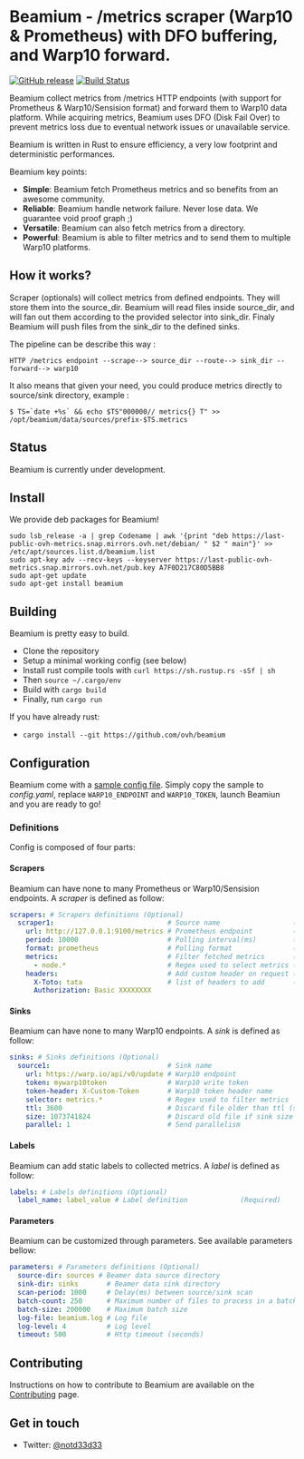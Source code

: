 # Beamium - /metrics scraper (Warp10 & Prometheus) with DFO buffering, and Warp10 forward.
[![GitHub release](https://img.shields.io/github/release/ovh/beamium.svg)]()
[![Build Status](https://travis-ci.org/ovh/beamium.svg?branch=master)](https://travis-ci.org/ovh/beamium)

Beamium collect metrics from /metrics HTTP endpoints (with support for Prometheus & Warp10/Sensision format) and forward them to Warp10 data platform. While acquiring metrics, Beamium uses DFO (Disk Fail Over) to prevent metrics loss due to eventual network issues or unavailable service.

Beamium is written in Rust to ensure efficiency, a very low footprint and deterministic performances.

Beamium key points:
 - **Simple**: Beamium fetch Prometheus metrics and so benefits from an awesome community.
 - **Reliable**: Beamium handle network failure. Never lose data. We guarantee void proof graph ;)
 - **Versatile**: Beamium can also fetch metrics from a directory.
 - **Powerful**: Beamium is able to filter metrics and to send them to multiple Warp10 platforms.

## How it works?

Scraper (optionals) will collect metrics from defined endpoints. They will store them into the source_dir.
Beamium will read files inside source_dir, and will fan out them according to the provided selector into sink_dir.
Finaly Beamium will push files from the sink_dir to the defined sinks.

The pipeline can be describe this way :

    HTTP /metrics endpoint --scrape--> source_dir --route--> sink_dir --forward--> warp10

It also means that given your need, you could produce metrics directly to source/sink directory, example :

    $ TS=`date +%s` && echo $TS"000000// metrics{} T" >> /opt/beamium/data/sources/prefix-$TS.metrics

## Status
Beamium is currently under development.

## Install
We provide deb packages for Beamium!
```
sudo lsb_release -a | grep Codename | awk '{print "deb https://last-public-ovh-metrics.snap.mirrors.ovh.net/debian/ " $2 " main"}' >> /etc/apt/sources.list.d/beamium.list
sudo apt-key adv --recv-keys --keyserver https://last-public-ovh-metrics.snap.mirrors.ovh.net/pub.key A7F0D217C80D5BB8
sudo apt-get update
sudo apt-get install beamium
```

## Building
Beamium is pretty easy to build.
 - Clone the repository
 - Setup a minimal working config (see below)
 - Install rust compile tools with `curl https://sh.rustup.rs -sSf | sh`
 - Then `source ~/.cargo/env`
 - Build with `cargo build`
 - Finally, run `cargo run`

If you have already rust:
 - `cargo install --git https://github.com/ovh/beamium`

## Configuration
Beamium come with a [sample config file](config.sample.yaml). Simply copy the sample to *config.yaml*, replace `WARP10_ENDPOINT` and `WARP10_TOKEN`, launch Beamiun and you are ready to go!

### Definitions
Config is composed of four parts:

#### Scrapers
Beamium can have none to many Prometheus or Warp10/Sensision endpoints. A *scraper* is defined as follow:
``` yaml
scrapers: # Scrapers definitions (Optional)
  scraper1:                            # Source name                  (Required)
    url: http://127.0.0.1:9100/metrics # Prometheus endpoint          (Required)
    period: 10000                      # Polling interval(ms)         (Required)
    format: prometheus                 # Polling format               (Optional, default: prometheus, value: [prometheus, sensision])
    metrics:                           # Filter fetched metrics       (Optional)
      - node.*                         # Regex used to select metrics (Required)
    headers:                           # Add custom header on request (Optional)
      X-Toto: tata                     # list of headers to add       (Optional)
      Authorization: Basic XXXXXXXX
```

#### Sinks
Beamium can have none to many Warp10 endpoints. A *sink* is defined as follow:
``` yaml
sinks: # Sinks definitions (Optional)
  source1:                             # Sink name                                (Required)
    url: https://warp.io/api/v0/update # Warp10 endpoint                          (Required)
    token: mywarp10token               # Warp10 write token                       (Required)
    token-header: X-Custom-Token       # Warp10 token header name                 (Optional, default: X-Warp10-Token)
    selector: metrics.*                # Regex used to filter metrics             (Optional, default: None)
    ttl: 3600                          # Discard file older than ttl (seconds)    (Optional, default: 3600)
    size: 1073741824                   # Discard old file if sink size is greater (Optional, default: 1073741824)
    parallel: 1                        # Send parallelism                         (Optional, default: 1)
```

#### Labels
Beamium can add static labels to collected metrics. A *label* is defined as follow:
``` yaml
labels: # Labels definitions (Optional)
  label_name: label_value # Label definition             (Required)
```

#### Parameters
Beamium can be customized through parameters. See available parameters bellow:
``` yaml
parameters: # Parameters definitions (Optional)
  source-dir: sources # Beamer data source directory                    (Optional, default: sources)
  sink-dir: sinks       # Beamer data sink directory                    (Optional, default: sinks)
  scan-period: 1000     # Delay(ms) between source/sink scan            (Optional, default: 1000)
  batch-count: 250      # Maximum number of files to process in a batch (Optional, default: 250)
  batch-size: 200000    # Maximum batch size                            (Optional, default: 250)
  log-file: beamium.log # Log file                                      (Optional, default: beamium.log)
  log-level: 4          # Log level                                     (Optional, default: info)
  timeout: 500          # Http timeout (seconds)                        (Optional, default: 500)
```

## Contributing
Instructions on how to contribute to Beamium are available on the [Contributing][Contributing] page.

## Get in touch

- Twitter: [@notd33d33](https://twitter.com/notd33d33)

[Contributing]: CONTRIBUTING.md
